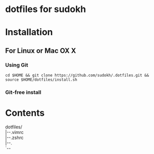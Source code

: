 # dotfiles for sudokh

# Installation
## For Linux or Mac OX X
### Using Git
```
cd $HOME && git clone https://github.com/sudokh/.dotfiles.git && source $HOME/dotfiles/install.sh
```
### Git-free install

# Contents

dotfiles/  
  |--.vimrc  
  |--.zshrc  
  |--.  
  `--  
